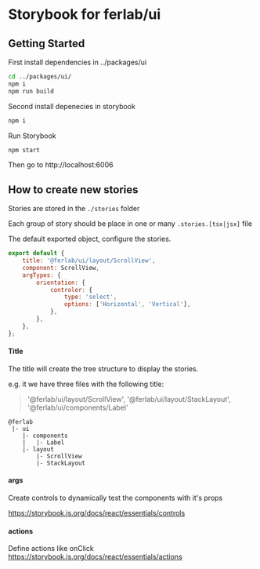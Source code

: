# Storybook for ferlab/ui

## Getting Started

First install dependencies in ../packages/ui

```bash
cd ../packages/ui/
npm i
npm run build
```

Second install depenecies in storybook

```bash
npm i
```

Run Storybook

```bash
npm start
```

Then go to http://localhost:6006

## How to create new stories

Stories are stored in the `./stories` folder

Each group of story should be place in one or many `.stories.[tsx|jsx]` file

The default exported object, configure the stories.

```javascript
export default {
    title: '@ferlab/ui/layout/ScrollView',
    component: ScrollView,
    argTypes: {
        orientation: {
            controler: {
                type: 'select',
                options: ['Horizontal', 'Vertical'],
            },
        },
    },
};
```

#### Title

The title will create the tree structure to display the stories.

e.g. it we have three files with the following title:

> '@ferlab/ui/layout/ScrollView', '@ferlab/ui/layout/StackLayout', '@ferlab/ui/components/Label'

```
@ferlab
 |- ui
    |- components
    |   |- Label
    |- layout
        |- ScrollView
        |- StackLayout

```

#### args

Create controls to dynamically test the components with it's props

https://storybook.js.org/docs/react/essentials/controls

#### actions

Define actions like onClick
https://storybook.js.org/docs/react/essentials/actions
